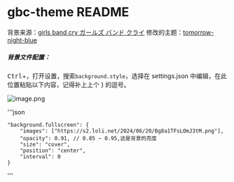 # gbc-theme README

背景来源：[girls band cry ガールズ バンド クライ](https://steamcommunity.com/sharedfiles/filedetails/?id=3228185330)
修改的主题：[tomorrow-night-blue](https://github.com/microsoft/vscode/blob/main/extensions/theme-tomorrow-night-blue/themes/tomorrow-night-blue-color-theme.json)

##### 背景文件配置：


<kbd>Ctrl</kbd>+<kbd>，</kbd>打开设置，搜索`background.style`，选择在 settings.json 中编辑，在此位置粘贴以下内容，记得补上上个 } 的逗号。

![image.png](https://s2.loli.net/2024/06/20/FWPgKu94yQcnVNp.png)

'''json

    "background.fullscreen": {
        "images": ["https://s2.loli.net/2024/06/20/Bg8a1TFsLOmJ3tM.png"], 
        "opacity": 0.91, // 0.85 ~ 0.95,这是背景的亮度 
        "size": "cover", 
        "position": "center", 
        "interval": 0 
    }
'''